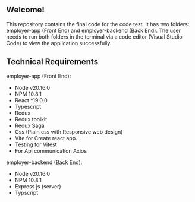 ## Welcome!

This repository contains the final code for the code test. It has two folders: employer-app (Front End) and employer-backend (Back End). The user needs to run both folders in the terminal via a code editor (Visual Studio Code) to view the application successfully.

## Technical Requirements

employer-app (Front End):

- Node v20.16.0
- NPM 10.8.1
- React ^19.0.0
- Typescript
- Redux
- Redux toolkit
- Redux Saga
- Css (Plain css with Responsive web design)
- Vite for Create react app.
- Testing for Vitest
- For Api communication Axios

employer-backend (Back End):

- Node v20.16.0
- NPM 10.8.1
- Express js (server)
- Typscript

